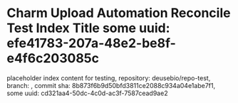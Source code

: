 # Charm Upload Automation Reconcile Test Index Title some uuid: efe41783-207a-48e2-be8f-e4f6c203085c
 placeholder index content for testing,  repository: deusebio/repo-test,  branch: ,  commit sha: 8b873f6b9d50bfd3811ce2088c934a04e1abe7f1,  some uuid: cd321aa4-50dc-4c0d-ac3f-7587cead9ae2